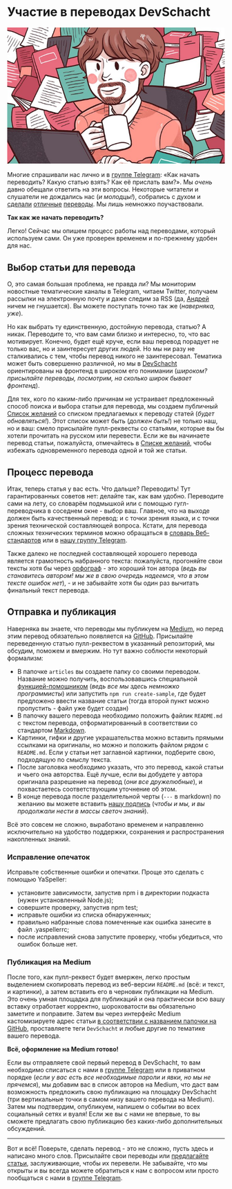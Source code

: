 # Участие в переводах DevSchacht

![](assets/_translator.jpg)

Многие спрашивали нас лично и в [группе Telegram](https://t.me/devSchacht): «Как начать переводить? Какую статью взять? Как её прислать вам?». Мы *очень* давно обещали ответить на эти вопросы. Некоторые читатели и слушатели не дождались нас (*и молодцы!*), собрались с духом и [сделали](https://medium.com/devschacht/пять-плагинов-vuex-f0ba8370b0d5?source=collection_home---6------2----------------) [отличные](https://medium.com/devschacht/lodash-не-только-для-манипуляции-списками-c78a5929a62c?source=collection_home---5------11----------------) [переводы](https://medium.com/devschacht/brandon-smith-reactive-uis-with-vanillajs-part-1-pure-functional-style-eab429612ba2). Мы лишь немножко поучаствовали.

**Так как же начать переводить?**

Легко! Сейчас мы опишем процесс работы над переводами, который используем сами. Он уже проверен временем и по-прежнему удобен для нас.

## Выбор статьи для перевода

О, это самая большая проблема, не правда ли? Мы мониторим новостные тематические каналы в Telegram, читаем Twitter, получаем рассылки на электронную почту и даже следим за RSS (да, [Андрей](https://twitter.com/amel_true) ничем не гнушается). Вы можете поступать точно так же (*наверняка, уже*).

Но как выбрать ту единственную, достойную перевода, статью? А никак. Переводите то, что вам сами близко и интересно, то, что вас мотивирует. Конечно, будет ещё круче, если ваш перевод порадует не только вас, но и заинтересует других людей. Но мы ни разу не сталкивались с тем, чтобы перевод никого не заинтересовал. Тематика может быть совершенно различной, но мы в [DevSchacht](https://medium.com/devschacht) ориентированы на фронтенд в широком его понимании (*широком? присылайте переводы, посмотрим, на сколько широк бывает фронтенд*).

Для тех, кого по каким-либо причинам не устраивает предложенный способ поиска и выбора статьи для перевода, мы создаем публичный [Список желаний](wish-list.md) со списком предлагаемых к переводу статей (*будет обновляться!*). Этот список может быть (*должен быть!*) не только наш, но и ваш: смело присылайте пулл-реквесты со статьями, которые вы бы хотели прочитать на русском или перевести. Если же вы начинаете перевод статьи, пожалуйста, отмечайтесь в [Списке желаний](wish-list.md), чтобы избежать одновременного перевода одной и той же статьи.

## Процесс перевода

Итак, теперь статья у вас есть. Что дальше? Переводить! Тут гарантированных советов нет: делайте так, как вам удобно. Переводите сами на лету, со словарём подмышкой или с помощью гугл-переводчика в соседнем окне - выбор ваш. Главное, что на выходе должен быть качественный перевод: и с точки зрения языка, и с точки зрения технической составляющей вопроса. Кстати, для перевода сложных технических терминов можно обращаться в [словарь Веб-стандартов](https://github.com/web-standards-ru/dictionary/blob/master/dictionary.md) или в [нашу группу Telegram](https://t.me/devSchacht).

Также далеко не последней составляющей хорошего перевода является грамотность набранного текста: пожалуйста, прогоняйте свои тексты хотя бы через [орфограф](https://www.artlebedev.ru/orfograf/) - это хороший тон автора (*ведь вы становитесь автором! мы же в свою очередь надеемся, что в этом тексте ошибок нет*), - и не забывайте хотя бы один раз вычитать финальный текст перевода.

## Отправка и публикация

Наверняка вы знаете, что переводы мы публикуем на [Medium](https://medium.com/devschacht), но перед этим перевод обязательно появляется на [GitHub](https://github.com/devSchacht/translations). Присылайте переведенную статью пулл-реквестом в указанный репозиторий, мы обсудим, поможем и вмержим. Но тут важно соблюсти некоторый формализм:

* В папочке `articles` вы создаете папку со своими переводом. Название можно получить, воспользовавшись специальной [функцией-помощником](assets) (*ведь все мы здесь немножко программисты*) или запустить `npm run create-sample`, где будет предложено ввести название статьи (тогда второй пункт можно пропустить - файл уже будет создан)
* В папочку вашего перевода необходимо положить файлик `README.md` с текстом перевода, отформатированный в соответствии со стандартом [Markdown](https://ru.wikipedia.org/wiki/Markdown).
* Картинки, гифки и другие украшательства можно вставить прямыми ссылками на оригиналы, но можно и положить файлом рядом с `README.md`. Если у статьи нет заглавной картинки, подберите свою, подходящую по смыслу текста.
* После заголовка необходимо указать, что это перевод, какой статьи и чьего она авторства. Ещё лучше, если вы добудете у автора оригинала разрешение на перевод (*они все дружелюбные*), и похвастаетесь соответствующим уточнение об этом.
* В конце перевода после разделительной черты (`---` в markdown) по желанию вы можете вставить [нашу подпись](assets) (*чтобы и мы, и вы продолжали нести в массы светоч знаний*).

Всё это совсем не сложно, выработано временем и направленно исключительно на удобство поддержки, сохранения и распространения накопленных знаний.

### Исправление опечаток
Исправьте собственные ошибки и опечатки. Проще это сделать с помощью YaSpeller:
* установите зависимости, запустив npm i в директории подкаста (нужен установленный Node.js);
* совершите проверку, запустив npm test;
* исправьте ошибки из списка обнаруженных;
* правильно набранные слова помеченные как ошибка занесите в файл .yaspellerrc;
* после исправлений снова запустите проверку, чтобы убедиться, что ошибок больше нет.

### Публикация на Medium

После того, как пулл-реквест будет вмержен, легко простым выделением скопировать перевод из веб-версии `README.md` (всё: и текст, и картинки), а затем вставить его в черновик публикации на Medium. Это очень умная площадка для публикаций и она практически всю вашу вставку отработает корректно, шороховатости вы обязательно заметите и поправите. Затем вы через интерфейс Medium кастомизируете адрес статьи [в соответствии с названием папочки на GitHub](assets), проставляете теги `DevSchacht` и любые другие по тематике вашего перевода.

**Всё, оформление на Medium готово!**

Если вы отправляете свой первый перевод в DevSchacht, то вам необходимо списаться с нами в [группе Telegram](https://t.me/devSchacht) или в приватном порядке (*если у вас есть все необходимые пароли и явки, но мы не прячемся*), мы добавим вас в список авторов на Medium, что даст вам возможность предложить свою публикацию на площадку DevSchacht (три вертикальные точки в самом низу вашего перевода на Medium). Затем мы подтвердим, опубликуем, напишем о событии во всех социальный сетях и вуаля! Если же вы с нами не впервые, то вы сможете предлагать свою публикацию без каких-либо дополнительных обсуждений.

---

Вот и всё! Поверьте, сделать перевод - это не сложно, пусть здесь и написано много слов. Присылайте свои переводы или [предлагайте статьи](wish-list.md), заслуживающие, чтобы их перевели. Не забывайте, что мы открыты и вы всегда можете обратиться к нам с вопросом или просто пообщаться с нами в [группе Telegram](https://t.me/devSchacht).
